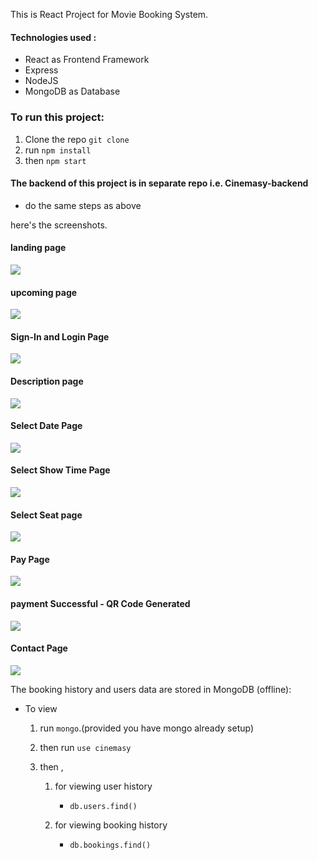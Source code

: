 

This is React Project for Movie Booking System.



#### Technologies used :

* React as Frontend Framework
* Express
* NodeJS
* MongoDB as Database

### To run this project:

1. Clone the repo `git clone`
2. run `npm install`
3. then `npm start`

#### The backend of this project is in separate repo i.e. Cinemasy-backend

* do the same steps as above



here's the screenshots.

#### landing page

<img src="Screenshot/1.png"/>



#### upcoming page

<img src="Screenshot/2.png"/>

#### Sign-In and Login Page

<img src="Screenshot/3.png"/>

#### Description page 

<img src="Screenshot/4.png"/>



#### Select Date Page

<img src="Screenshot/5.png"/>



#### Select Show Time Page

<img src="Screenshot/6.png"/>



#### Select Seat page

<img src="Screenshot/7.png"/>



#### Pay Page

<img src="Screenshot/8.png"/>



#### payment Successful - QR Code Generated

<img src="Screenshot/9.png"/> 



#### Contact Page

<img src="Screenshot/10.png"/>





The booking history and users data are stored in MongoDB (offline):

* To view

  1. run `mongo`.(provided you have mongo already setup)

  2.  then run `use cinemasy`

  3. then ,

     1. for viewing user history

        * `db.users.find()`

     2. for viewing booking history

        * `db.bookings.find()`

          